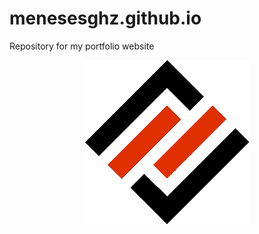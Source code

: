 # menesesghz.github.io
Repository for my portfolio website
<div align="center" width="100%">
  <img src="assets/img/logo2.png" witdh="240px">
</div>
